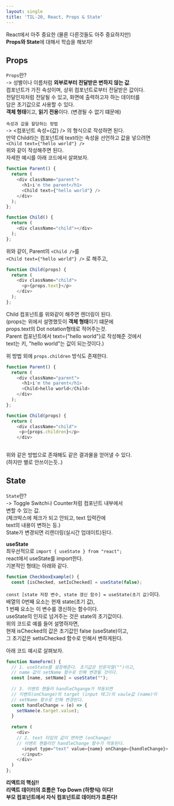 ```yaml
---
layout: single
title: 'TIL-20, React, Props & State'
---
```


React에서 아주 중요한 (물론 다른것들도 아주 중요하지만)  
**Props와 State**에 대해서 학습을 해보자!  

<h2>Props</h2>  

>
`Props`란?  
-> 성별이나 이름처럼 **외부로부터 전달받은 변하지 않는 값**.  
컴포넌트가 가진 속성이며, 상위 컴포넌트로부터 전달받은 값이다.  
전달인자처럼 전달될 수 있고, 화면에 출력하고자 하는 데이터를  
담은 초기값으로 사용할 수 있다.  
**객체 형태**이고, **읽기 전용**이다. (변경될 수 없기 떄문에)  

>
`속성과 값을 할당하는 방법`  
-> <컴포넌트 속성={값} /> 의 형식으로 작성하면 된다.  
만약 Child라는 컴포넌트에 text라는 속성을 선언하고 값을 넣으려면  
`<Child text={"hello world"} />`  
위와 같이 작성해주면 된다.  
자세한 예시를 아래 코드에서 살펴보자.  

```javascript
function Parent() {
  return (
    <div className="parent">
      <h1>i'm the parent</h1>
      <Child text={"hello world"} />
    </div>
  );
};

function Child() {
  return (
    <div className="child"></div>
  );
};
```  

위와 같이, Parent의 `<Child />`를  
`<Child text={"hello world"} />` 로 해주고,

```javascript
function Child(props) {
  return (
    <div className="child">
      <p>{props.text}</p>
    </div>
  );
};
```  

Child 컴포넌트를 위와같이 해주면 렌더링이 된다.  
(props는 위에서 설명했듯이 **객체 형태**이기 떄문에  
props.text의 Dot notation형태로 적어주는것.  
Parent 컴포넌트에서 text={"hello world"}로 작성해준 것에서  
text는 키, "hello world"는 값이 되는것이다.)  

>
위 방법 외에 `props.children` 방식도 존재한다.  

```javascript
function Parent() {
  return (
    <div className="parent">
      <h1>i'm the parent</h1>
      <Child>hello world</Child>
    </div>
  );
};

function Child(props) {
  return (
    <div className="child">
     <p>{props.children}</p>
    </div>
  
```  
위와 같은 방법으로 존재해도 같은 결과물을 얻어낼 수 있다.  
(하지만 별로 안쓰이는듯..)  


<h2>State</h2>  

>
`State`란?  
-> Toggle Switch나 Counter처럼 컴포넌트 내부에서  
변할 수 있는 값.  
(체크박스에 체크가 되고 안되고, text 입력칸에  
text의 내용이 변하는 등.)  
State가 변경되면 리렌더링(실시간 업데이트)된다.  

**useState**  
최우선적으로 
`import { useState } from "react";`  
react에서 useState를 import한다.  
기본적인 형태는 아래와 같다.  

```javascript
function CheckboxExample() {
  const [isChecked, setIsChecked] = useState(false);
```  

`const [state 저장 변수, state 갱신 함수] = useState(초기 값)`이다.  
배열의 0번째 요소는 현재 state(초기 값),  
1	번째 요소는 이 변수를 갱신하는 함수이다.  
useState의 인자로 넘겨주는 것은 state의 초기값이다.  
위의 코드로 예를 들어 설명하자면,  
현재 isChecked의 값은 초기값인 false (useState)이고,  
그 초기값은 setIsChecked 함수로 인해서 변하게된다.  

아래 코드 예시로 살펴보자.  

```javascript
function NameForm() {
  // 1. useState를 설정해준다. 초기값은 빈문자열("")이고,  
  // name 값이 setName 함수로 인해 변경될 것이다.
  const [name, setName] = useState("");
  
  // 3. 이벤트 핸들러 handleChgange가 작동되면
  // 이벤트(onChange)의 target (input 태그)의 vaule값 (name)이
  // setName 함수로 인해 변경된다.
  const handleChange = (e) => {
    setName(e.target.value);
  }
  
  return (
    <div>
    // 2. text 타입의 값이 변하면 (onChange) 
    // 이벤트 핸들러인 handleChange 함수가 작동된다.
      <input type="text" value={name} onChange={handleChange}>
      </input>
    </div>
  )
};
```  

**리액트의 핵심!!  
리액트 데이터의 흐름은 Top Down (하향식) 이다!  
부모 컴포넌트에서 자식 컴포넌트로 데이터가 흐른다!**

